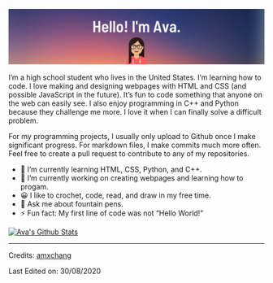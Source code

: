   <p><img src="https://raw.githubusercontent.com/amxchang/amxchang/master/profileavatarbanner.png" alt="Banner"></p>
<p>I’m a high school student who lives in the United States. I’m learning how to code. I love making and designing webpages with HTML and CSS (and possible JavaScript in the future).  It’s fun to code something that anyone on the web can easily see. I also enjoy programming in C++ and Python because they challenge me more. I love it when I can finally solve a difficult problem.</p>
<p>For my programming projects, I usually only upload to Github once I make significant progress. For markdown files, I make commits much more often. Feel free to create a pull request to contribute to any of my repositories.</p>
<ul>
<li>🌱 I’m currently learning HTML, CSS, Python, and C++.</li>
<li>🔭 I’m currently working on creating webpages and learning how to progam.</li>
<li>😀 I like to crochet, code, read, and draw in my free time.</li>
<li>💬 Ask me about fountain pens.</li>
<li>⚡ Fun fact: My first line of code was not “Hello World!”</li>
</ul>
<p><a href="https://github.com/anuraghazra/github-readme-stats"><img src="https://github-readme-stats.vercel.app/api?username=amxchang" alt="Ava's Github Stats"></a></p>
<hr>
<p>Credits: <a href="https://github.com/amxchang">amxchang</a></p>
<p>Last Edited on: 30/08/2020</p> 